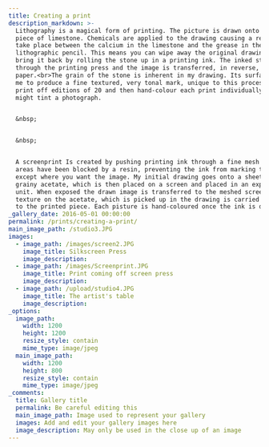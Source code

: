 ```yaml
---
title: Creating a print
description_markdown: >-
  Lithography is a magical form of printing. The picture is drawn onto a flat
  piece of limestone. Chemicals are applied to the drawing causing a reaction to
  take place between the calcium in the limestone and the grease in the
  lithographic pencil. This means you can wipe away the original drawing, but
  bring it back by rolling the stone up in a printing ink. The inked stone goes
  through the printing press and the image is transferred, in reverse, to the
  paper.<br>The grain of the stone is inherent in my drawing. Its surface allows
  me to produce a fine textured, very tonal mark, unique to this process.<br>I
  print off editions of 20 and then hand-colour each print individually, as you
  might tint a photograph.


  &nbsp;


  &nbsp;


  A screenprint Is created by pushing printing ink through a fine mesh where
  areas have been blocked by a resin, preventing the ink from marking the paper,
  except where you want the image. My initial drawing goes onto a sheet of
  grainy acetate, which is then placed on a screen and placed in an exposure
  unit. When exposed the drawn image is transferred to the meshed screen. The
  texture on the acetate, which is picked up in the drawing is carried through
  to the printed piece. Each pisture is hand-coloured once the ink is dry.
_gallery_date: 2016-05-01 00:00:00
permalink: /prints/creating-a-print/
main_image_path: /studio3.JPG
images:
  - image_path: /images/screen2.JPG
    image_title: Silkscreen Press
    image_description:
  - image_path: /images/Screenprint.JPG
    image_title: Print coming off screen press
    image_description:
  - image_path: /upload/studio4.JPG
    image_title: The artist's table
    image_description:
_options:
  image_path:
    width: 1200
    height: 1200
    resize_style: contain
    mime_type: image/jpeg
  main_image_path:
    width: 1200
    height: 800
    resize_style: contain
    mime_type: image/jpeg
_comments:
  title: Gallery title
  permalink: Be careful editing this
  main_image_path: Image used to represent your gallery
  images: Add and edit your gallery images here
  image_description: May only be used in the close up of an image
---
```

